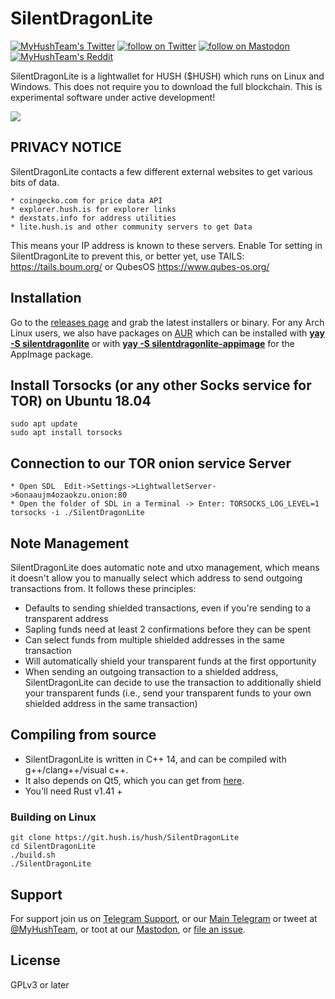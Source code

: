 # SilentDragonLite 

<p align="left">
    <a href="https://twitter.com/MyHushTeam">
        <img src="https://img.shields.io/twitter/url?style=social&url=https%3A%2F%2Ftwitter.com%2Fmyhushteam"
            alt="MyHushTeam's Twitter"></a>
    <a href="https://twitter.com/intent/follow?screen_name=MyHushTeam">
        <img src="https://img.shields.io/twitter/follow/MyHushTeam?style=social&logo=twitter"
            alt="follow on Twitter"></a>
    <a href="https://fosstodon.org/@myhushteam">
        <img src="https://img.shields.io/badge/Mastodon-MyHushTeam-blue"
            alt="follow on Mastodon"></a>
    <a href="https://www.reddit.com/r/Myhush/">
        <img src="https://img.shields.io/reddit/subreddit-subscribers/Myhush?style=social"
            alt="MyHushTeam's Reddit"></a>
</p>

SilentDragonLite is a lightwallet for HUSH ($HUSH) which runs on Linux and Windows. This does not require you to download the full blockchain. This is experimental software under active development!

<img src="hushchat-screenshot.png">

## PRIVACY NOTICE

SilentDragonLite contacts a few different external websites to get various bits of data.

	* coingecko.com for price data API 
	* explorer.hush.is for explorer links 
	* dexstats.info for address utilities 
	* lite.hush.is and other community servers to get Data

This means your IP address is known to these servers. Enable Tor setting in SilentDragonLite to prevent this, or better yet, use TAILS: https://tails.boum.org/ or QubesOS  https://www.qubes-os.org/

## Installation

Go to the [releases page](https://git.hush.is/hush/SilentDragonLite/releases) and grab the latest installers or binary. For any Arch Linux users, we also have packages on [AUR](https://aur.archlinux.org/) which can be installed with **[yay -S silentdragonlite](https://aur.archlinux.org/packages/silentdragonlite/)** or with **[yay -S silentdragonlite-appimage](https://aur.archlinux.org/packages/silentdragonlite-appimage/)** for the AppImage package.

## Install Torsocks (or any other Socks service for TOR) on Ubuntu 18.04
```
sudo apt update
sudo apt install torsocks
```
## Connection to our TOR onion service Server
```
* Open SDL  Edit->Settings->LightwalletServer->6onaaujm4ozaokzu.onion:80
* Open the folder of SDL in a Terminal -> Enter: TORSOCKS_LOG_LEVEL=1 torsocks -i ./SilentDragonLite
```
## Note Management
SilentDragonLite does automatic note and utxo management, which means it doesn't allow you to manually select which address to send outgoing transactions from. It follows these principles:
* Defaults to sending shielded transactions, even if you're sending to a transparent address
* Sapling funds need at least 2 confirmations before they can be spent
* Can select funds from multiple shielded addresses in the same transaction
* Will automatically shield your transparent funds at the first opportunity
* When sending an outgoing transaction to a shielded address, SilentDragonLite can decide to use the transaction to additionally shield your transparent funds (i.e., send your transparent funds to your own shielded address in the same transaction)

## Compiling from source
* SilentDragonLite is written in C++ 14, and can be compiled with g++/clang++/visual c++. 
* It also depends on Qt5, which you can get from [here](https://www.qt.io/download). 
* You'll need Rust v1.41 +

### Building on Linux

```
git clone https://git.hush.is/hush/SilentDragonLite
cd SilentDragonLite
./build.sh
./SilentDragonLite

```

## Support

For support join us on [Telegram Support](https://hush.is/telegram_support), or our [Main Telegram](https://hush.is/telegram) or tweet at [@MyHushTeam](https://twitter.com/MyHushTeam), or toot at our [Mastodon](https://fosstodon.org/@myhushteam), or [file an issue](https://git.hush.is/hush/SilentDragonLite/issues).


## License

GPLv3 or later